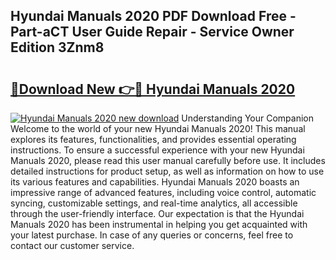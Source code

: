 ## Hyundai Manuals 2020 PDF Download Free - Part-aCT User Guide Repair - Service Owner Edition 3Znm8

# <h2><a href="http://cf12498.oget.top/?id=Hyundai+Manuals+2020">🔗Download New 👉🔴 Hyundai Manuals 2020</a></h2>

[![Hyundai Manuals 2020 new download](https://i.imgur.com/5g1atiW.png)](http://cf12498.oget.top/?id=Hyundai+Manuals+2020)
Understanding Your Companion Welcome to the world of your new Hyundai Manuals 2020! This manual explores its features, functionalities, and provides essential operating instructions. To ensure a successful experience with your new Hyundai Manuals 2020, please read this user manual carefully before use. It includes detailed instructions for product setup, as well as information on how to use its various features and capabilities. Hyundai Manuals 2020 boasts an impressive range of advanced features, including voice control, automatic syncing, customizable settings, and real-time analytics, all accessible through the user-friendly interface. Our expectation is that the Hyundai Manuals 2020 has been instrumental in helping you get acquainted with your latest purchase. In case of any queries or concerns, feel free to contact our customer service.
